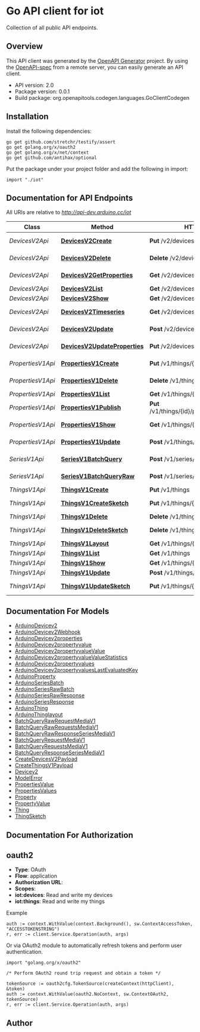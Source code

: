 # Go API client for iot

Collection of all public API endpoints.

## Overview
This API client was generated by the [OpenAPI Generator](https://openapi-generator.tech) project.  By using the [OpenAPI-spec](https://www.openapis.org/) from a remote server, you can easily generate an API client.

- API version: 2.0
- Package version: 0.0.1
- Build package: org.openapitools.codegen.languages.GoClientCodegen

## Installation

Install the following dependencies:

```shell
go get github.com/stretchr/testify/assert
go get golang.org/x/oauth2
go get golang.org/x/net/context
go get github.com/antihax/optional
```

Put the package under your project folder and add the following in import:

```golang
import "./iot"
```

## Documentation for API Endpoints

All URIs are relative to *http://api-dev.arduino.cc/iot*

Class | Method | HTTP request | Description
------------ | ------------- | ------------- | -------------
*DevicesV2Api* | [**DevicesV2Create**](docs/DevicesV2Api.md#devicesv2create) | **Put** /v2/devices | create devices_v2
*DevicesV2Api* | [**DevicesV2Delete**](docs/DevicesV2Api.md#devicesv2delete) | **Delete** /v2/devices/{id} | delete devices_v2
*DevicesV2Api* | [**DevicesV2GetProperties**](docs/DevicesV2Api.md#devicesv2getproperties) | **Get** /v2/devices/{id}/properties | getProperties devices_v2
*DevicesV2Api* | [**DevicesV2List**](docs/DevicesV2Api.md#devicesv2list) | **Get** /v2/devices | list devices_v2
*DevicesV2Api* | [**DevicesV2Show**](docs/DevicesV2Api.md#devicesv2show) | **Get** /v2/devices/{id} | show devices_v2
*DevicesV2Api* | [**DevicesV2Timeseries**](docs/DevicesV2Api.md#devicesv2timeseries) | **Get** /v2/devices/{id}/properties/{pid} | timeseries devices_v2
*DevicesV2Api* | [**DevicesV2Update**](docs/DevicesV2Api.md#devicesv2update) | **Post** /v2/devices/{id} | update devices_v2
*DevicesV2Api* | [**DevicesV2UpdateProperties**](docs/DevicesV2Api.md#devicesv2updateproperties) | **Put** /v2/devices/{id}/properties | updateProperties devices_v2
*PropertiesV1Api* | [**PropertiesV1Create**](docs/PropertiesV1Api.md#propertiesv1create) | **Put** /v1/things/{id}/properties | create properties_v1
*PropertiesV1Api* | [**PropertiesV1Delete**](docs/PropertiesV1Api.md#propertiesv1delete) | **Delete** /v1/things/{id}/properties/{pid} | delete properties_v1
*PropertiesV1Api* | [**PropertiesV1List**](docs/PropertiesV1Api.md#propertiesv1list) | **Get** /v1/things/{id}/properties | list properties_v1
*PropertiesV1Api* | [**PropertiesV1Publish**](docs/PropertiesV1Api.md#propertiesv1publish) | **Put** /v1/things/{id}/properties/{pid}/publish | publish properties_v1
*PropertiesV1Api* | [**PropertiesV1Show**](docs/PropertiesV1Api.md#propertiesv1show) | **Get** /v1/things/{id}/properties/{pid} | show properties_v1
*PropertiesV1Api* | [**PropertiesV1Update**](docs/PropertiesV1Api.md#propertiesv1update) | **Post** /v1/things/{id}/properties/{pid} | update properties_v1
*SeriesV1Api* | [**SeriesV1BatchQuery**](docs/SeriesV1Api.md#seriesv1batchquery) | **Post** /v1/series/batch_query | batch_query series_v1
*SeriesV1Api* | [**SeriesV1BatchQueryRaw**](docs/SeriesV1Api.md#seriesv1batchqueryraw) | **Post** /v1/series/batch_query_raw | batch_query_raw series_v1
*ThingsV1Api* | [**ThingsV1Create**](docs/ThingsV1Api.md#thingsv1create) | **Put** /v1/things | create things_v1
*ThingsV1Api* | [**ThingsV1CreateSketch**](docs/ThingsV1Api.md#thingsv1createsketch) | **Put** /v1/things/{id}/sketch | createSketch things_v1
*ThingsV1Api* | [**ThingsV1Delete**](docs/ThingsV1Api.md#thingsv1delete) | **Delete** /v1/things/{id} | delete things_v1
*ThingsV1Api* | [**ThingsV1DeleteSketch**](docs/ThingsV1Api.md#thingsv1deletesketch) | **Delete** /v1/things/{id}/sketch | deleteSketch things_v1
*ThingsV1Api* | [**ThingsV1Layout**](docs/ThingsV1Api.md#thingsv1layout) | **Get** /v1/things/{id}/layout | layout things_v1
*ThingsV1Api* | [**ThingsV1List**](docs/ThingsV1Api.md#thingsv1list) | **Get** /v1/things | list things_v1
*ThingsV1Api* | [**ThingsV1Show**](docs/ThingsV1Api.md#thingsv1show) | **Get** /v1/things/{id} | show things_v1
*ThingsV1Api* | [**ThingsV1Update**](docs/ThingsV1Api.md#thingsv1update) | **Post** /v1/things/{id} | update things_v1
*ThingsV1Api* | [**ThingsV1UpdateSketch**](docs/ThingsV1Api.md#thingsv1updatesketch) | **Put** /v1/things/{id}/sketch/{sketchId} | updateSketch things_v1


## Documentation For Models

 - [ArduinoDevicev2](docs/ArduinoDevicev2.md)
 - [ArduinoDevicev2Webhook](docs/ArduinoDevicev2Webhook.md)
 - [ArduinoDevicev2properties](docs/ArduinoDevicev2properties.md)
 - [ArduinoDevicev2propertyvalue](docs/ArduinoDevicev2propertyvalue.md)
 - [ArduinoDevicev2propertyvalueValue](docs/ArduinoDevicev2propertyvalueValue.md)
 - [ArduinoDevicev2propertyvalueValueStatistics](docs/ArduinoDevicev2propertyvalueValueStatistics.md)
 - [ArduinoDevicev2propertyvalues](docs/ArduinoDevicev2propertyvalues.md)
 - [ArduinoDevicev2propertyvaluesLastEvaluatedKey](docs/ArduinoDevicev2propertyvaluesLastEvaluatedKey.md)
 - [ArduinoProperty](docs/ArduinoProperty.md)
 - [ArduinoSeriesBatch](docs/ArduinoSeriesBatch.md)
 - [ArduinoSeriesRawBatch](docs/ArduinoSeriesRawBatch.md)
 - [ArduinoSeriesRawResponse](docs/ArduinoSeriesRawResponse.md)
 - [ArduinoSeriesResponse](docs/ArduinoSeriesResponse.md)
 - [ArduinoThing](docs/ArduinoThing.md)
 - [ArduinoThinglayout](docs/ArduinoThinglayout.md)
 - [BatchQueryRawRequestMediaV1](docs/BatchQueryRawRequestMediaV1.md)
 - [BatchQueryRawRequestsMediaV1](docs/BatchQueryRawRequestsMediaV1.md)
 - [BatchQueryRawResponseSeriesMediaV1](docs/BatchQueryRawResponseSeriesMediaV1.md)
 - [BatchQueryRequestMediaV1](docs/BatchQueryRequestMediaV1.md)
 - [BatchQueryRequestsMediaV1](docs/BatchQueryRequestsMediaV1.md)
 - [BatchQueryResponseSeriesMediaV1](docs/BatchQueryResponseSeriesMediaV1.md)
 - [CreateDevicesV2Payload](docs/CreateDevicesV2Payload.md)
 - [CreateThingsV1Payload](docs/CreateThingsV1Payload.md)
 - [Devicev2](docs/Devicev2.md)
 - [ModelError](docs/ModelError.md)
 - [PropertiesValue](docs/PropertiesValue.md)
 - [PropertiesValues](docs/PropertiesValues.md)
 - [Property](docs/Property.md)
 - [PropertyValue](docs/PropertyValue.md)
 - [Thing](docs/Thing.md)
 - [ThingSketch](docs/ThingSketch.md)


## Documentation For Authorization



## oauth2


- **Type**: OAuth
- **Flow**: application
- **Authorization URL**: 
- **Scopes**: 
 - **iot:devices**: Read and write my devices
 - **iot:things**: Read and write my things

Example

```golang
auth := context.WithValue(context.Background(), sw.ContextAccessToken, "ACCESSTOKENSTRING")
r, err := client.Service.Operation(auth, args)
```

Or via OAuth2 module to automatically refresh tokens and perform user authentication.

```golang
import "golang.org/x/oauth2"

/* Perform OAuth2 round trip request and obtain a token */

tokenSource := oauth2cfg.TokenSource(createContext(httpClient), &token)
auth := context.WithValue(oauth2.NoContext, sw.ContextOAuth2, tokenSource)
r, err := client.Service.Operation(auth, args)
```


## Author



